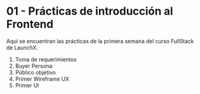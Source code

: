 # 01 - Prácticas de introducción al Frontend
Aquí se encuentran las prácticas de la primera semana del curso FullStack de LaunchX.

1. Toma de requerimientos
2. Buyer Persona
3. Público objetivo
4. Primer Wireframe UX
5. Primer UI
